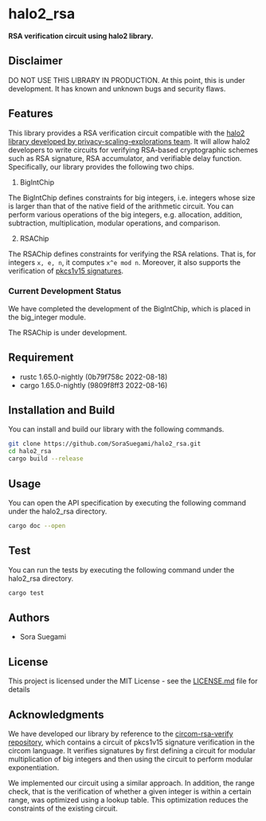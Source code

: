 # halo2_rsa
**RSA verification circuit using halo2 library.**

## Disclaimer
DO NOT USE THIS LIBRARY IN PRODUCTION. At this point, this is under development. It has known and unknown bugs and security flaws.

## Features
This library provides a RSA verification circuit compatible with the [halo2 library developed by privacy-scaling-explorations team](https://github.com/privacy-scaling-explorations/halo2).
It will allow halo2 developers to write circuits for verifying RSA-based cryptographic schemes such as RSA signature, RSA accumulator, and verifiable delay function.
Specifically, our library provides the following two chips.
1. BigIntChip

The BigIntChip defines constraints for big integers, i.e. integers whose size is larger than that of the native field of the arithmetic circuit.
You can perform various operations of the big integers, e.g. allocation, addition, subtraction, multiplication, modular operations, and comparison.

2. RSAChip

The RSAChip defines constraints for verifying the RSA relations.
That is, for integers `x, e, n`, it computes `x^e mod n`.
Moreover, it also supports the verification of [pkcs1v15 signatures](https://www.rfc-editor.org/rfc/rfc3447).

### Current Development Status
We have completed the development of the BigIntChip, which is placed in the big_integer module.

The RSAChip is under development.

## Requirement
- rustc 1.65.0-nightly (0b79f758c 2022-08-18)
- cargo 1.65.0-nightly (9809f8ff3 2022-08-16)

## Installation and Build
You can install and build our library with the following commands.
```bash
git clone https://github.com/SoraSuegami/halo2_rsa.git
cd halo2_rsa
cargo build --release
```

## Usage
You can open the API specification by executing the following command under the halo2_rsa directory.
```bash
cargo doc --open
```

## Test
You can run the tests by executing the following command under the halo2_rsa directory.
```bash
cargo test
```

## Authors
- Sora Suegami

## License
This project is licensed under the MIT License - see the [LICENSE.md](https://github.com/SoraSuegami/halo2_rsa/blob/main/LICENSE.md) file for details

## Acknowledgments
We have developed our library by reference to the [circom-rsa-verify repository](https://github.com/zkp-application/circom-rsa-verify), which contains a circuit of pkcs1v15 signature verification in the circom language. 
It verifies signatures by first defining a circuit for modular multiplication of big integers and then using the circuit to perform modular exponentiation.

We implemented our circuit using a similar approach.
In addition, the range check, that is the verification of whether a given integer is within a certain range, was optimized using a lookup table.
This optimization reduces the constraints of the existing circuit.